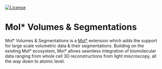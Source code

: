 [![License](http://img.shields.io/badge/license-MIT-blue.svg?style=flat)](./LICENSE)

# Mol* Volumes & Segmentations

Mol* Volumes & Segmentations is a [Mol*](https://molstar.org) extension which adds the support for large scale volumetric data & their segmentations. Building on the existing Mol* ecosystem, Mol* allows seamless integration of biomolecular data ranging from whole cell 3D reconstructions from light miscroscopy, all the way down to atomic level.

